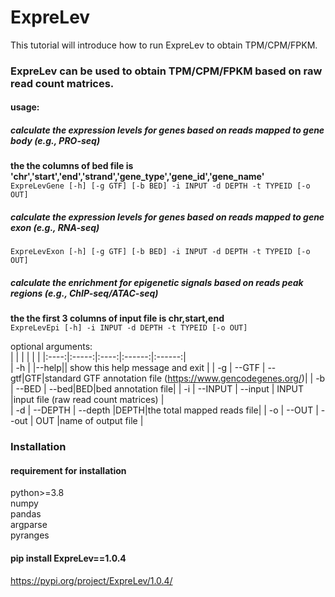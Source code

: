 # ExpreLev  
This tutorial will introduce how to run ExpreLev to obtain TPM/CPM/FPKM.

### ExpreLev can be used to obtain TPM/CPM/FPKM based on raw read count matrices.  

#### usage: 
##### calculate the expression levels for genes based on reads mapped to gene body (e.g., PRO-seq) 
**the the columns of bed file is 'chr','start','end','strand','gene_type','gene_id','gene_name'**  
```ExpreLevGene [-h] [-g GTF] [-b BED] -i INPUT -d DEPTH -t TYPEID [-o OUT]```  
##### calculate the expression levels for genes based on reads mapped to gene exon (e.g., RNA-seq)
```ExpreLevExon [-h] [-g GTF] [-b BED] -i INPUT -d DEPTH -t TYPEID [-o OUT]```  
##### calculate the enrichment for epigenetic signals based on reads peak regions (e.g., ChIP-seq/ATAC-seq)
**the the first 3 columns of input file is chr,start,end**  
```ExpreLevEpi [-h] -i INPUT -d DEPTH -t TYPEID [-o OUT]```  
                     
optional arguments:  
|  |   |    |   |   |
|:----:|:-----:|:----:|:------:|:------:|  
| -h |  |--help|| show this help message and exit |
| -g |  --GTF | --gtf|GTF|standard GTF annotation file (https://www.gencodegenes.org/)|
| -b |  --BED | --bed|BED|bed annotation file|
| -i | --INPUT  | --input | INPUT |input file (raw read count matrices)  |  
| -d | --DEPTH  | --depth |DEPTH|the total mapped reads file|
| -o | --OUT    | --out |  OUT |name of output file  |


### Installation 
#### requirement for installation
python>=3.8  
numpy  
pandas  
argparse  
pyranges 

#### pip install ExpreLev==1.0.4
https://pypi.org/project/ExpreLev/1.0.4/
